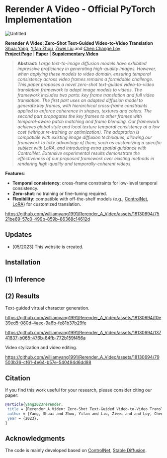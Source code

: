 # Rerender A Video - Official PyTorch Implementation

![Untitled](https://github.com/williamyang1991/Rerender_A_Video/assets/18130694/13b8538b-d321-477f-9887-b79e04982da6)

<!--https://github.com/williamyang1991/Rerender_A_Video/assets/18130694/82c35efb-e86b-4376-bfbe-6b69159b8879-->


**Rerender A Video: Zero-Shot Text-Guided Video-to-Video Translation**<br>
[Shuai Yang](https://williamyang1991.github.io/), [Yifan Zhou](https://zhouyifan.net/), [Ziwei Liu](https://liuziwei7.github.io/) and [Chen Change Loy](https://www.mmlab-ntu.com/person/ccloy/)<br>
[**Project Page**](https://www.mmlab-ntu.com/project/rerender/) | [**Paper**](#) | [**Supplementary Video**](#) <br>

> **Abstract:** *Large text-to-image diffusion models have exhibited impressive proficiency in generating high-quality images. However, when applying these models to video domain, ensuring temporal consistency across video frames remains a formidable challenge. This paper proposes a novel zero-shot text-guided video-to-video translation framework to adapt image models to videos. The framework includes two parts: key frame translation and full video translation. The first part uses an adapted diffusion model to generate key frames, with hierarchical cross-frame constraints applied to enforce coherence in shapes, textures and colors. The second part propagates the key frames to other frames with temporal-aware patch matching and frame blending. Our framework achieves global style and local texture temporal consistency at a low cost (without re-training or optimization). The adaptation is compatible with existing image diffusion techniques, allowing our framework to take advantage of them, such as customizing a specific subject with LoRA, and introducing extra spatial guidance with ControlNet. Extensive experimental results demonstrate the effectiveness of our proposed framework over existing methods in rendering high-quality and temporally-coherent videos.*

**Features**:<br> 
- **Temporal consistency**: cross-frame constraints for low-level temporal consistency.
- **Zero-shot**: no training or fine-tuning required.
- **Flexibility**: compatible with off-the-shelf models (e.g., [ControlNet](https://github.com/lllyasviel/ControlNet), [LoRA](https://civitai.com/)) for customized translation.

https://github.com/williamyang1991/Rerender_A_Video/assets/18130694/7521be69-57c0-499b-859b-86368c14612d

## Updates

- [05/2023] This website is created.

## Installation

## (1) Inference

## (2) Results

Text-guided virtual character generation.

https://github.com/williamyang1991/Rerender_A_Video/assets/18130694/f0e39ed5-080d-4aec-9a6b-fe81b37b29fe

https://github.com/williamyang1991/Rerender_A_Video/assets/18130694/13741837-b065-476b-84fb-772b159f456a

Video stylization and video editing.

https://github.com/williamyang1991/Rerender_A_Video/assets/18130694/79503b36-cf61-4e64-b57e-540494d6dd88


## Citation

If you find this work useful for your research, please consider citing our paper:

```bibtex
@article{yang2023rerender,
 title = {Rerender A Video: Zero-Shot Text-Guided Video-to-Video Translation},
 author = {Yang, Shuai and Zhou, Yifan and Liu, Ziwei and and Loy, Chen Change},
 year = {2023},
}
```

## Acknowledgments

The code is mainly developed based on [ControlNet](https://github.com/lllyasviel/ControlNet), [Stable Diffusion](https://github.com/Stability-AI/stablediffusion).
